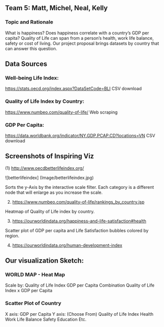 ## Team 5: Matt, Michel, Neal, Kelly

### Topic and Rationale

What is happiness? Does happiness correlate with a country’s GDP per capita? Quality of Life can span from a person’s health, work life balance, safety or cost of living. Our project proposal brings datasets by country that can answer this question. 

## Data Sources

### Well-being Life Index:
https://stats.oecd.org/index.aspx?DataSetCode=BLI
CSV download

### Quality of Life Index by Country:
https://www.numbeo.com/quality-of-life/ 
Web scraping

### GDP Per Capita:
https://data.worldbank.org/indicator/NY.GDP.PCAP.CD?locations=VN
CSV download


## Screenshots of Inspiring Viz

(1) http://www.oecdbetterlifeindex.org/

![betterlifeindex] (Image/betterlifeindex.jpg)


Sorts the y-Axis by the interactive scale filter. Each category is a different node that will enlarge as you increase the scale.

2) https://www.numbeo.com/quality-of-life/rankings_by_country.jsp



Heatmap of Quality of Life index by country.




3) https://ourworldindata.org/happiness-and-life-satisfaction#health



Scatter plot of GDP per capita and Life Satisfaction bubbles colored by region.

4) https://ourworldindata.org/human-development-index





## Our visualization Sketch:

### WORLD MAP - Heat Map

Scale by:
Quality of Life Index
GDP per Capita
Combination Quality of Life Index x GDP per Capita


### Scatter Plot of Country

X axis: GDP per Capita
Y axis: (Choose From)
Quality of Life Index
Health
Work Life Balance
Safety
Education
Etc.




